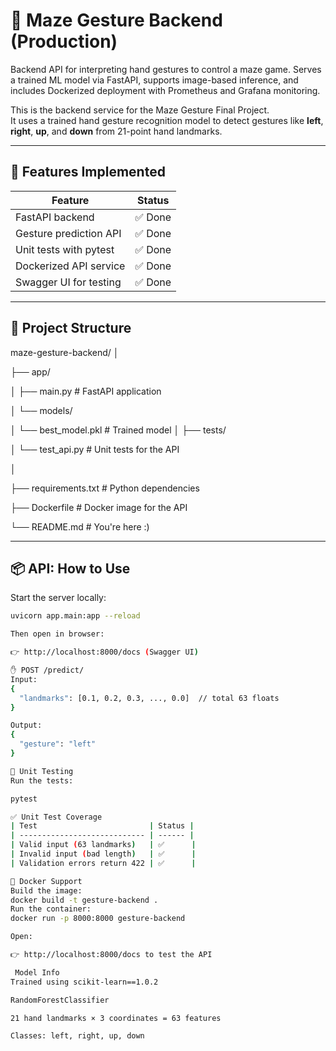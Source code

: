 # 🧠 Maze Gesture Backend (Production)
Backend API for interpreting hand gestures to control a maze game. Serves a trained ML model via FastAPI, supports image-based inference, and includes Dockerized deployment with Prometheus and Grafana monitoring.

This is the backend service for the Maze Gesture Final Project.  
It uses a trained hand gesture recognition model to detect gestures like **left**, **right**, **up**, and **down** from 21-point hand landmarks.

---

## 🚀 Features Implemented

| Feature                     | Status |
|----------------------------|--------|
| FastAPI backend            | ✅ Done |
| Gesture prediction API     | ✅ Done |
| Unit tests with pytest     | ✅ Done |
| Dockerized API service     | ✅ Done |
| Swagger UI for testing     | ✅ Done |

---

## 📁 Project Structure

maze-gesture-backend/
│

├── app/

│ ├── main.py # FastAPI application

│ └── models/

│ └── best_model.pkl # Trained model
│
├── tests/

│ └── test_api.py # Unit tests for the API

│

├── requirements.txt # Python dependencies

├── Dockerfile # Docker image for the API

└── README.md # You're here :)


---

## 📦 API: How to Use

Start the server locally:

```bash
uvicorn app.main:app --reload

Then open in browser:

👉 http://localhost:8000/docs (Swagger UI)

✋ POST /predict/
Input:
{
  "landmarks": [0.1, 0.2, 0.3, ..., 0.0]  // total 63 floats
}

Output:
{
  "gesture": "left"
}

🧪 Unit Testing
Run the tests:

pytest

✅ Unit Test Coverage
| Test                         | Status |
| ---------------------------- | ------ |
| Valid input (63 landmarks)   | ✅      |
| Invalid input (bad length)   | ✅      |
| Validation errors return 422 | ✅      |

🐳 Docker Support
Build the image:
docker build -t gesture-backend .
Run the container:
docker run -p 8000:8000 gesture-backend

Open:

👉 http://localhost:8000/docs to test the API

 Model Info
Trained using scikit-learn==1.0.2

RandomForestClassifier

21 hand landmarks × 3 coordinates = 63 features

Classes: left, right, up, down



